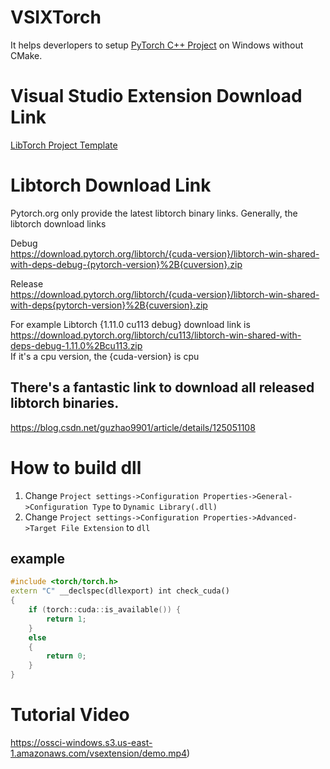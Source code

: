 # VSIXTorch
It helps deverlopers to setup [PyTorch C++ Project](https://pytorch.org/cppdocs/installing.html) on Windows without CMake.

# Visual Studio Extension Download Link
[LibTorch Project Template](https://marketplace.visualstudio.com/items?itemName=YiZhang.LibTorch001)

# Libtorch Download Link
Pytorch.org only provide the latest libtorch binary links.
Generally, the libtorch download links

Debug <br>
https://download.pytorch.org/libtorch/{cuda-version}/libtorch-win-shared-with-deps-debug-{pytorch-version}%2B{cuversion}.zip

Release <br>
https://download.pytorch.org/libtorch/{cuda-version}/libtorch-win-shared-with-deps{pytorch-version}%2B{cuversion}.zip

For example
Libtorch {1.11.0 cu113 debug} download link is <br>
https://download.pytorch.org/libtorch/cu113/libtorch-win-shared-with-deps-debug-1.11.0%2Bcu113.zip<br>
If it's a cpu version, the {cuda-version} is cpu

## There's a fantastic link to download all released libtorch binaries. <br>
https://blog.csdn.net/guzhao9901/article/details/125051108

# How to build dll
1. Change `Project settings->Configuration Properties->General->Configuration Type` to `Dynamic Library(.dll)`
2. Change `Project settings->Configuration Properties->Advanced->Target File Extension` to `dll`

## example
```C++
#include <torch/torch.h>
extern "C" __declspec(dllexport) int check_cuda() 
{
    if (torch::cuda::is_available()) {
        return 1;
    }
    else
    {
        return 0;
    }
}
```

# Tutorial Video
https://ossci-windows.s3.us-east-1.amazonaws.com/vsextension/demo.mp4)
